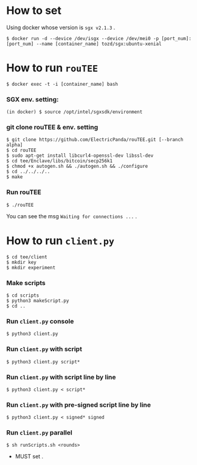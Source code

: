 <!--
# rouTEE
-->

# How to set

Using docker whose version is `sgx v2.1.3` .

```
$ docker run -d --device /dev/isgx --device /dev/mei0 -p [port_num]:[port_num] --name [container_name] tozd/sgx:ubuntu-xenial
```

# How to run `rouTEE`

```
$ docker exec -t -i [container_name] bash
```

### SGX env. setting:
```
(in docker) $ source /opt/intel/sgxsdk/environment
```

### git clone rouTEE & env. setting

```
$ git clone https://github.com/ElectricPanda/rouTEE.git [--branch alpha]
$ cd rouTEE
$ sudo apt-get install libcurl4-openssl-dev libssl-dev
$ cd tee/Enclave/libs/bitcoin/secp256k1
$ chmod +x autogen.sh && ./autogen.sh && ./configure
$ cd ../../../..
$ make
```

### Run rouTEE

```
$ ./rouTEE
```

You can see the msg `Waiting for connections ...` .

# How to run `client.py`

```
$ cd tee/client
$ mkdir key
$ mkdir experiment
```

### Make scripts
```
$ cd scripts
$ python3 makeScript.py
$ cd ..
```

### Run `client.py` console
```
$ python3 client.py
```

### Run `client.py` with script
```
$ python3 client.py script*
```

<!--
### Run `client.py` with pre-signed script
```
$ python3 client.py signed*
```
-->

### Run `client.py` with script line by line
```
$ python3 client.py < script*
```

### Run `client.py` with pre-signed script line by line
```
$ python3 client.py < signed* signed
```

### Run `client.py` parallel
```
$ sh runScripts.sh <rounds>
```

* MUST set <rounds> .
